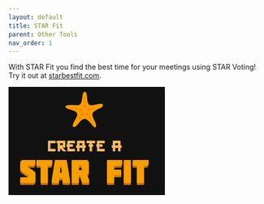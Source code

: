 ```yaml
---
layout: default
title: STAR Fit
parent: Other Tools
nav_order: 1
---
```


With STAR Fit you find the best time for your meetings using STAR Voting! Try it out at [starbestfit.com](https://starbestfit.com).

[![](../images/star_fit.png)](https://starbestfit.com)
